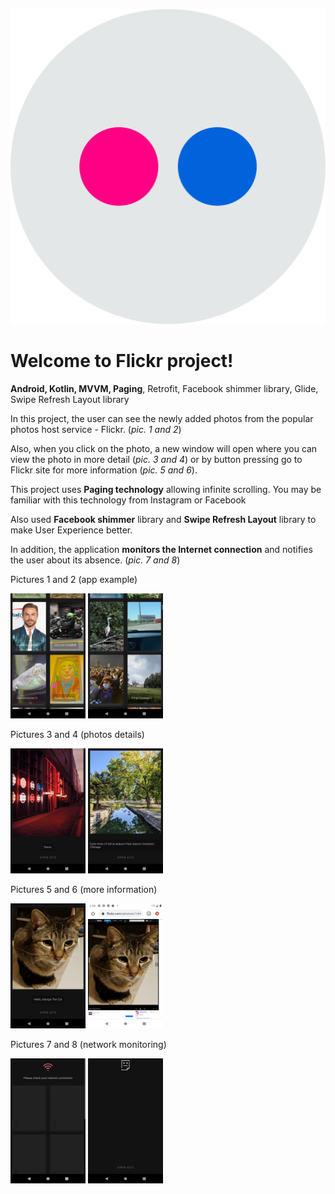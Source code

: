 
﻿![Flickr icon](https://github.com/PavelMaltsev20/Flickr/blob/master/Images/flickr.png?raw=true)


# Welcome to Flickr project!

**Android, Kotlin, MVVM, Paging**, Retrofit, Facebook shimmer library, Glide, Swipe Refresh Layout library

In this project, the user can see the newly added photos from the popular photos host service - Flickr. (*pic. 1 and 2*)

Also, when you click on the photo, a new window will open where you can view the photo in more detail (*pic. 3 and 4*) 
or by button pressing go to Flickr site for more information (*pic. 5 and 6*).

This project uses **Paging technology** allowing infinite scrolling.
You may be familiar with this technology from Instagram or Facebook

Also used **Facebook shimmer** library and **Swipe Refresh Layout** library to make User Experience better.

In addition, the application **monitors the Internet connection** and notifies the user about its absence. (*pic. 7 and 8*)


Pictures 1 and 2 (app example)

<img src="https://raw.githubusercontent.com/PavelMaltsev20/Flickr/master/Images/1.png" width="120" height="200"> <img src="https://raw.githubusercontent.com/PavelMaltsev20/Flickr/master/Images/2.png" width="120" height="200">

Pictures 3 and 4 (photos details)

<img src="https://raw.githubusercontent.com/PavelMaltsev20/Flickr/master/Images/3.png" width="120" height="200"> <img src="https://raw.githubusercontent.com/PavelMaltsev20/Flickr/master/Images/4.png" width="120" height="200">

Pictures 5 and 6 (more information)

<img src="https://raw.githubusercontent.com/PavelMaltsev20/Flickr/master/Images/5.png" width="120" height="200"> <img src="https://raw.githubusercontent.com/PavelMaltsev20/Flickr/master/Images/6.png" width="120" height="200">

Pictures 7 and 8 (network monitoring)

<img src="https://raw.githubusercontent.com/PavelMaltsev20/Flickr/master/Images/7.png" width="120" height="200"> <img src="https://raw.githubusercontent.com/PavelMaltsev20/Flickr/master/Images/8.png" width="120" height="200">
